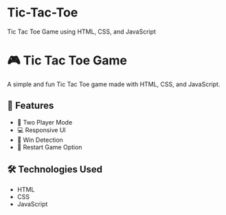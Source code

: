 # Tic-Tac-Toe
Tic Tac Toe Game using HTML, CSS, and JavaScript

# 🎮 Tic Tac Toe Game

A simple and fun Tic Tac Toe game made with HTML, CSS, and JavaScript.

## 🚀 Features
- 🧠 Two Player Mode
- 💻 Responsive UI
- 🎯 Win Detection
- 🔄 Restart Game Option

## 🛠️ Technologies Used
- HTML
- CSS
- JavaScript
